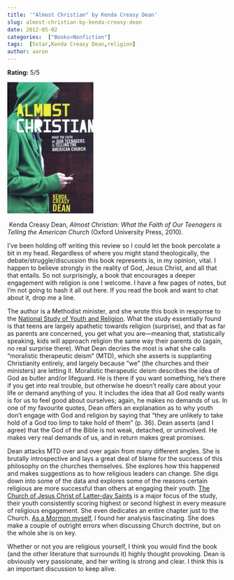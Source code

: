 ```yaml
---
title: '"Almost Christian" by Kenda Creasy Dean'
slug: almost-christian-by-kenda-creasy-dean
date: 2012-05-02
categories:  ["Books>Nonfiction"]
tags:  [5star,Kenda Creasy Dean,religion]
author: aaron
---
```


**Rating:** 5/5

![](cover1-197x300.jpg "Almost Christian")

 Kenda Creasy Dean, *Almost Christian: What the Faith of Our Teenagers is Telling the American Church* (Oxford University Press, 2010).

I’ve been holding off writing this review so I could let the book percolate a bit in my head. Regardless of where you might stand theologically, the debate/struggle/discussion this book represents is, in my opinion, vital. I happen to believe strongly in the reality of God, Jesus Christ, and all that that entails. So not surprisingly, a book that encourages a deeper engagement with religion is one I welcome. I have a few pages of notes, but I’m not going to hash it all out here. If you read the book and want to chat about it, drop me a line.

The author is a Methodist minister, and she wrote this book in response to the [National Study of Youth and Religion](http://www.youthandreligion.org/). What the study essentially found is that teens are largely apathetic towards religion (surprise), and that as far as parents are concerned, you get what you are—meaning that, statistically speaking, kids will approach religion the same way their parents do (again, no real surprise there). What Dean decries the most is what she calls “moralistic therapeutic deism” (MTD), which she asserts is supplanting Christianity entirely, and largely because “we” (the churches and their ministers) are letting it. Moralistic therapeutic deism describes the idea of God as butler and/or lifeguard. He is there if you want something, he’s there if you get into real trouble, but otherwise he doesn’t really care about your life or demand anything of you. It includes the idea that all God really wants is for us to feel good about ourselves; again, he makes no demands of us. In one of my favourite quotes, Dean offers an explanation as to why youth don’t engage with God and religion by saying that “they are unlikely to take hold of a God too limp to take hold of them” (p. 36). Dean asserts (and I agree) that the God of the Bible is not weak, detached, or uninvolved. He makes very real demands of us, and in return makes great promises.

Dean attacks MTD over and over again from many different angles. She is brutally introspective and lays a great deal of blame for the success of this philosophy on the churches themselves. She explores how this happened and makes suggestions as to how religious leaders can change. She digs down into some of the data and explores some of the reasons certain religious are more successful than others at engaging their youth. [The Church of Jesus Christ of Latter-day Saints](http://lds.org) is a major focus of the study, their youth consistently scoring highest or second highest in every measure of religious engagement. She even dedicates an entire chapter just to the Church. [As a Mormon myself](http://mormon.org/me/4C1X/), I found her analysis fascinating. She does make a couple of outright errors when discussing Church doctrine, but on the whole she is on key.

Whether or not you are religious yourself, I think you would find the book (and the other literature that surrounds it) highly thought provoking. Dean is obviously very passionate, and her writing is strong and clear. I think this is an important discussion to keep alive.
